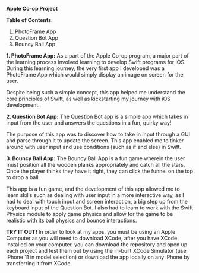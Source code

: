 **Apple Co-op Project**

**Table of Contents:**
1. PhotoFrame App
2. Question Bot App
3. Bouncy Ball App

**1. PhotoFrame App:**
As a part of the Apple Co-op program, a major part of the learning process involved
learning to develop Swift programs for iOS. During this learning journey, the very first
app I developed was a PhotoFrame App which would simply display an image on screen for the user.

Despite being such a simple concept, this app helped me understand the core principles of Swift, as
well as kickstarting my journey with iOS development.


**2. Question Bot App:**
The Question Bot app is a simple app which takes in input from the user and answers the questions
in a fun, quirky way! 

The purpose of this app was to discover how to take in input through a GUI and parse through it
to update the screen. This app enabled me to tinker around with user input and use conditions (such
as if and else) in Swift.


**3. Bouncy Ball App:**
The Bouncy Ball App is a fun game wherein the user must position all the wooden planks appropriately
and catch all the stars. Once the player thinks they have it right, they can click the funnel on the
top to drop a ball.

This app is a fun game, and the development of this app allowed me to learn skills such as dealing with
user input in a more interactive way, as I had to deal with touch input and screen interaction, a big step
up from the keyboard input of the Question Bot. I also had to learn to work with the Swift Physics module
to apply game physics and allow for the game to be realistic with its ball physics and bounce interactions.


**TRY IT OUT!**
In order to look at my apps, you must be using an Apple Computer as you will need to download XCode,
after you have XCode installed on your computer, you can download the repository and open up each project
and test them out by using the in-built XCode Simulator (use iPhone 11 in model selection) or download the app
locally on any iPhone by transferring it from XCode.
